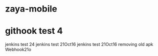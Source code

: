 # zaya-mobile
# githook test 4
jenkins test 24
jenkins test 21Oct16
jenkins test 21Oct16 removing old apk
Webhook21o

